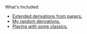 What's Included:
- [Extended derivations from papers.](./extended_derivations_from_papers)
- [My random derivations.](./my_random_derivations)
- [Playing with some classics.](./some_classics)